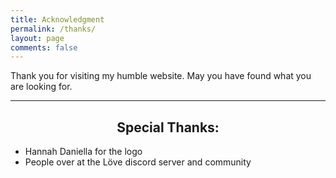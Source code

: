 ```yaml
---
title: Acknowledgment
permalink: /thanks/
layout: page
comments: false
---
```


Thank you for visiting my humble website. May you have found what you are looking for.

<hr>

<center>
	<h2>Special Thanks:</h2>
</center>

* Hannah Daniella for the logo
* People over at the Löve discord server and community
